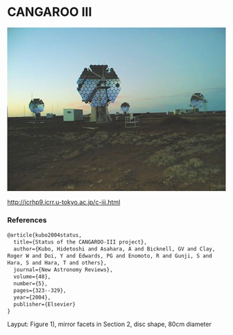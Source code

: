 # CANGAROO III

![img](C3March2004a.jpg)

http://icrhp9.icrr.u-tokyo.ac.jp/c-iii.html

### References
~~~
@article{kubo2004status,
  title={Status of the CANGAROO-III project},
  author={Kubo, Hidetoshi and Asahara, A and Bicknell, GV and Clay, Roger W and Doi, Y and Edwards, PG and Enomoto, R and Gunji, S and Hara, S and Hara, T and others},
  journal={New Astronomy Reviews},
  volume={48},
  number={5},
  pages={323--329},
  year={2004},
  publisher={Elsevier}
}
~~~
Layput: Figure 1), mirror facets in Section 2, disc shape, 80cm diameter